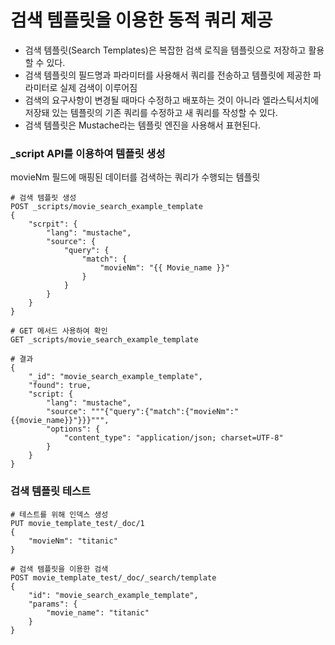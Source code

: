 # 검색 템플릿을 이용한 동적 쿼리 제공
- 검색 템플릿(Search Templates)은 복잡한 검색 로직을 템플릿으로 저장하고 활용할 수 있다.
- 검색 템플릿의 필드명과 파라미터를 사용해서 쿼리를 전송하고 템플릿에 제공한 파라미터로 실제 검색이 이루어짐
- 검색의 요구사항이 변경될 때마다 수정하고 배포하는 것이 아니라 엘라스틱서치에 저장돼 있는 템플릿의 기존 쿼리를 수정하고 새 쿼리를 작성할 수 있다.
- 검색 템플릿은 Mustache라는 템플릿 엔진을 사용해서 표현된다.

### _script API를 이용하여 템플릿 생성
movieNm 필드에 매핑된 데이터를 검색하는 쿼리가 수행되는 템플릿
```
# 검색 템플릿 생성
POST _scripts/movie_search_example_template
{
    "scrpit": {
        "lang": "mustache",
        "source": {
            "query": {
                "match": {
                    "movieNm": "{{ Movie_name }}"
                }
            }
        }
    }
}

# GET 메서드 사용하여 확인
GET _scripts/movie_search_example_template

# 결과
{
    "_id": "movie_search_example_template",
    "found": true,
    "script: {
        "lang": "mustache",
        "source": """{"query":{"match":{"movieNm":"{{movie_name}}"}}}""",
        "options": {
            "content_type": "application/json; charset=UTF-8"
        }
    }
}
```

### 검색 템플릿 테스트
```
# 테스트를 위해 인덱스 생성
PUT movie_template_test/_doc/1
{
    "movieNm": "titanic"
}

# 검색 템플릿을 이용한 검색
POST movie_template_test/_doc/_search/template
{
    "id": "movie_search_example_template",
    "params": {
        "movie_name": "titanic"
    }
}
```
